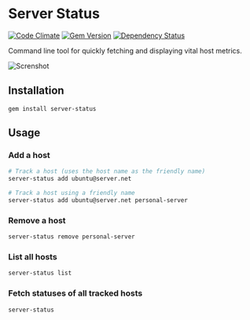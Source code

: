 # Server Status

[![Code Climate](https://codeclimate.com/github/jamesbrooks/server-status/badges/gpa.svg)](https://codeclimate.com/github/jamesbrooks/server-status)
[![Gem Version](https://badge.fury.io/rb/server-status.svg)](http://badge.fury.io/rb/server-status)
[![Dependency Status](https://gemnasium.com/jamesbrooks/server-status.svg)](https://gemnasium.com/JamesBrooks/server-status)

Command line tool for quickly fetching and displaying vital host metrics.

![Screnshot](https://raw.github.com/jamesbrooks/server-status/master/screenshot.jpg)

## Installation

`gem install server-status`

## Usage

### Add a host

```sh
# Track a host (uses the host name as the friendly name)
server-status add ubuntu@server.net

# Track a host using a friendly name
server-status add ubuntu@server.net personal-server
```

### Remove a host

```sh
server-status remove personal-server
```

### List all hosts

```sh
server-status list
```

### Fetch statuses of all tracked hosts

```sh
server-status
```
